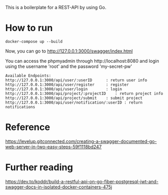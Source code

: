This is a boilerplate for a REST-API by using Go.

# How to run

```
docker-compose up --build
```

Now, you can go to http://127.0.0.1:3000/swagger/index.html

You can access the phpmyadmin through http://localhost:8080 
and login using the username 'root' and the password 'my-secret-pw'

```
Available Endpoints:
http://127.0.0.1:3000/api/user/:userID		: return user info
http://127.0.0.1:3000/api/user/register		: register
http://127.0.0.1:3000/api/user/login		: login
http://127.0.0.1:3000/api/project/:projectID	: return project info
http://127.0.0.1:3000/api/project/submit	: submit project
http://127.0.0.1:3000/api/user/notification/:userID	: return notifications
```

# Reference
https://levelup.gitconnected.com/creating-a-swagger-documented-go-web-server-in-two-easy-steps-59f1118bd247

# Further reading
https://dev.to/koddr/build-a-restful-api-on-go-fiber-postgresql-jwt-and-swagger-docs-in-isolated-docker-containers-475j
